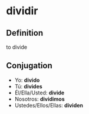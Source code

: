 # dividir

## Definition
to divide

## Conjugation

- Yo: **divido**
- Tú: **divides**
- Él/Ella/Usted: **divide**
- Nosotros: **dividimos**
- Ustedes/Ellos/Ellas: **dividen**